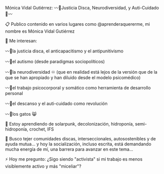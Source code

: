 Mónica Vidal Gutiérrez: 
〰🌿Justicia Disca, Neurodiversidad, y Auti-Cuidado🌿〰

📋 Publico contenido en varios lugares como @aprenderaquererme, mi nombre es Mónica Vidal Gutiérrez

👀 Me interesan: 

〰🌿la justicia disca, el anticapacitismo y el antipunitivismo

〰🌿el autismo (desde paradigmas sociopolíticos)

〰🌿la neurodiversidad ♾️ (que en realidad está lejos de la versión que de la que se han apropiado y han diluido desde el modelo psicomédico)

〰🌿el trabajo psicocorporal y somático como herramienta de desarrollo personal 

〰🌿el descanso y el auti-cuidado como revolución

〰🌿los gatos 😸

🌱 Estoy aprendiendo de solarpunk, decolonización, hidroponía, semi-hidroponía, crochet, IFS

🧶 Busco tejer comunidades discas, interseccionales, autosostenibles y de ayuda mutua... y hoy la socialización, incluso escrita, está demandando mucha energía de mí, una barrera para avanzar en este tema...

⚡ Hoy me pregunto: ¿Sigo siendo "activista" si mi trabajo es menos visiblemente activo y más "miceliar"?

